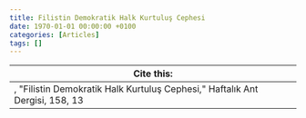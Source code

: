 ```yaml
---
title: Filistin Demokratik Halk Kurtuluş Cephesi
date: 1970-01-01 00:00:00 +0100
categories: [Articles]
tags: []
---
```




| Cite this:   |
|--------|
| , "Filistin Demokratik Halk Kurtuluş Cephesi," Haftalık Ant Dergisi, 158, 13 

